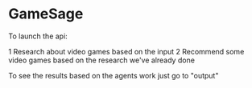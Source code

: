 # GameSage

To launch the api:

1 Research about video games based on the input
2 Recommend some video games based on the research we've already done

To see the results based on the agents work just go to "output"
